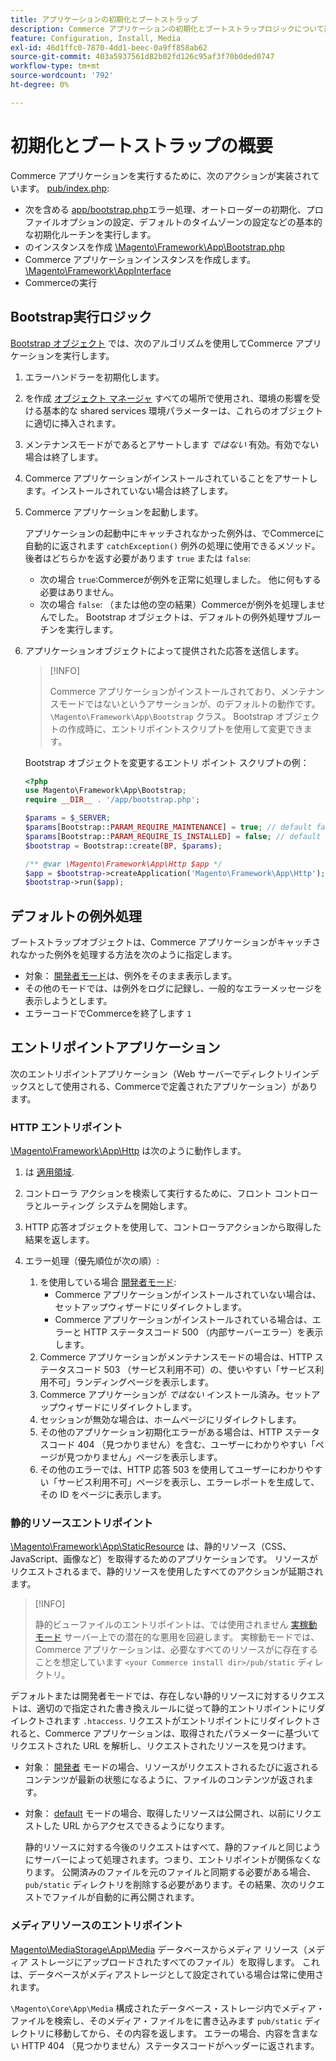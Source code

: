 ```yaml
---
title: アプリケーションの初期化とブートストラップ
description: Commerce アプリケーションの初期化とブートストラップロジックについて説明します。
feature: Configuration, Install, Media
exl-id: 46d1ffc0-7870-4dd1-beec-0a9ff858ab62
source-git-commit: 403a5937561d82b02fd126c95af3f70b0ded0747
workflow-type: tm+mt
source-wordcount: '792'
ht-degree: 0%

---
```


# 初期化とブートストラップの概要

Commerce アプリケーションを実行するために、次のアクションが実装されています。 [pub/index.php][index]:

- 次を含める [app/bootstrap.php][bootinitial]エラー処理、オートローダーの初期化、プロファイルオプションの設定、デフォルトのタイムゾーンの設定などの基本的な初期化ルーチンを実行します。
- のインスタンスを作成 [\Magento\Framework\App\Bootstrap.php][bootstrap] <!-- It requires initialization parameters to be specified in constructor. Normally, the $_SERVER super-global variable is supposed to be passed there. -->
- Commerce アプリケーションインスタンスを作成します。 [\Magento\Framework\AppInterface][app-face]
- Commerceの実行

## Bootstrap実行ロジック

[Bootstrap オブジェクト][bootinitial] では、次のアルゴリズムを使用してCommerce アプリケーションを実行します。

1. エラーハンドラーを初期化します。
1. を作成 [オブジェクト マネージャ][object] すべての場所で使用され、環境の影響を受ける基本的な shared services 環境パラメーターは、これらのオブジェクトに適切に挿入されます。
1. メンテナンスモードがであるとアサートします _ではない_ 有効。有効でない場合は終了します。
1. Commerce アプリケーションがインストールされていることをアサートします。インストールされていない場合は終了します。
1. Commerce アプリケーションを起動します。

   アプリケーションの起動中にキャッチされなかった例外は、でCommerceに自動的に返されます `catchException()` 例外の処理に使用できるメソッド。 後者はどちらかを返す必要があります `true` または `false`:

   - 次の場合 `true`:Commerceが例外を正常に処理しました。 他に何もする必要はありません。
   - 次の場合 `false`: （または他の空の結果）Commerceが例外を処理しませんでした。 Bootstrap オブジェクトは、デフォルトの例外処理サブルーチンを実行します。

1. アプリケーションオブジェクトによって提供された応答を送信します。

   >[!INFO]
   >
   >Commerce アプリケーションがインストールされており、メンテナンスモードではないというアサーションが、のデフォルトの動作です。 `\Magento\Framework\App\Bootstrap` クラス。 Bootstrap オブジェクトの作成時に、エントリポイントスクリプトを使用して変更できます。

   Bootstrap オブジェクトを変更するエントリ ポイント スクリプトの例：

   ```php
   <?php
   use Magento\Framework\App\Bootstrap;
   require __DIR__ . '/app/bootstrap.php';
   
   $params = $_SERVER;
   $params[Bootstrap::PARAM_REQUIRE_MAINTENANCE] = true; // default false
   $params[Bootstrap::PARAM_REQUIRE_IS_INSTALLED] = false; // default true
   $bootstrap = Bootstrap::create(BP, $params);
   
   /** @var \Magento\Framework\App\Http $app */
   $app = $bootstrap->createApplication('Magento\Framework\App\Http');
   $bootstrap->run($app);
   ```

## デフォルトの例外処理

ブートストラップオブジェクトは、Commerce アプリケーションがキャッチされなかった例外を処理する方法を次のように指定します。

- 対象： [開発者モード](../bootstrap/application-modes.md#developer-mode)は、例外をそのまま表示します。
- その他のモードでは、は例外をログに記録し、一般的なエラーメッセージを表示しようとします。
- エラーコードでCommerceを終了します `1`

## エントリポイントアプリケーション

次のエントリポイントアプリケーション（Web サーバーでディレクトリインデックスとして使用される、Commerceで定義されたアプリケーション）があります。

### HTTP エントリポイント

[\Magento\Framework\App\Http][http] は次のように動作します。

1. は [適用領域](https://developer.adobe.com/commerce/php/architecture/modules/areas/).
1. コントローラ アクションを検索して実行するために、フロント コントローラとルーティング システムを開始します。
1. HTTP 応答オブジェクトを使用して、コントローラアクションから取得した結果を返します。
1. エラー処理（優先順位が次の順）:

   1. を使用している場合 [開発者モード](../bootstrap/application-modes.md#developer-mode):
      - Commerce アプリケーションがインストールされていない場合は、セットアップウィザードにリダイレクトします。
      - Commerce アプリケーションがインストールされている場合は、エラーと HTTP ステータスコード 500 （内部サーバーエラー）を表示します。
   1. Commerce アプリケーションがメンテナンスモードの場合は、HTTP ステータスコード 503 （サービス利用不可）の、使いやすい「サービス利用不可」ランディングページを表示します。
   1. Commerce アプリケーションが _ではない_ インストール済み。セットアップウィザードにリダイレクトします。
   1. セッションが無効な場合は、ホームページにリダイレクトします。
   1. その他のアプリケーション初期化エラーがある場合は、HTTP ステータスコード 404 （見つかりません）を含む、ユーザーにわかりやすい「ページが見つかりません」ページを表示します。
   1. その他のエラーでは、HTTP 応答 503 を使用してユーザーにわかりやすい「サービス利用不可」ページを表示し、エラーレポートを生成して、その ID をページに表示します。

### 静的リソースエントリポイント

[\Magento\Framework\App\StaticResource][static-resource] は、静的リソース（CSS、JavaScript、画像など）を取得するためのアプリケーションです。 リソースがリクエストされるまで、静的リソースを使用したすべてのアクションが延期されます。

>[!INFO]
>
>静的ビューファイルのエントリポイントは、では使用されません [実稼動モード](application-modes.md#production-mode) サーバー上での潜在的な悪用を回避します。 実稼動モードでは、Commerce アプリケーションは、必要なすべてのリソースがに存在することを想定しています `<your Commerce install dir>/pub/static` ディレクトリ。

デフォルトまたは開発者モードでは、存在しない静的リソースに対するリクエストは、適切ので指定された書き換えルールに従って静的エントリポイントにリダイレクトされます `.htaccess`.
リクエストがエントリポイントにリダイレクトされると、Commerce アプリケーションは、取得されたパラメーターに基づいてリクエストされた URL を解析し、リクエストされたリソースを見つけます。

- 対象： [開発者](application-modes.md#developer-mode) モードの場合、リソースがリクエストされるたびに返されるコンテンツが最新の状態になるように、ファイルのコンテンツが返されます。
- 対象： [default](application-modes.md#default-mode) モードの場合、取得したリソースは公開され、以前にリクエストした URL からアクセスできるようになります。

  静的リソースに対する今後のリクエストはすべて、静的ファイルと同じようにサーバーによって処理されます。つまり、エントリポイントが関係なくなります。 公開済みのファイルを元のファイルと同期する必要がある場合、 `pub/static` ディレクトリを削除する必要があります。その結果、次のリクエストでファイルが自動的に再公開されます。

### メディアリソースのエントリポイント

[Magento\MediaStorage\App\Media][media] データベースからメディア リソース（メディア ストレージにアップロードされたすべてのファイル）を取得します。 これは、データベースがメディアストレージとして設定されている場合は常に使用されます。

`\Magento\Core\App\Media` 構成されたデータベース・ストレージ内でメディア・ファイルを検索し、そのメディア・ファイルをに書き込みます `pub/static` ディレクトリに移動してから、その内容を返します。 エラーの場合、内容を含まない HTTP 404 （見つかりません）ステータスコードがヘッダーに返されます。

<!-- Link Definitions -->

[app-face]: https://github.com/magento/magento2/tree/2.4/lib/internal/Magento/Framework/AppInterface.php
[bootinitial]: https://github.com/magento/magento2/tree/2.4/app/bootstrap.php
[bootstrap]: https://github.com/magento/magento2/tree/2.4/lib/internal/Magento/Framework/App/Bootstrap.php
[http]: https://github.com/magento/magento2/tree/2.4/lib/internal/Magento/Framework/App/Http
[index]: https://github.com/magento/magento2/tree/2.4/pub/index.php
[media]: https://github.com/magento/magento2/tree/2.4/app/code/Magento/MediaStorage/App/Media.php
[object]: https://github.com/magento/magento2/tree/2.4/lib/internal/Magento/Framework/ObjectManager
[static-resource]: https://github.com/magento/magento2/tree/2.4/lib/internal/Magento/Framework/App/StaticResource.php
